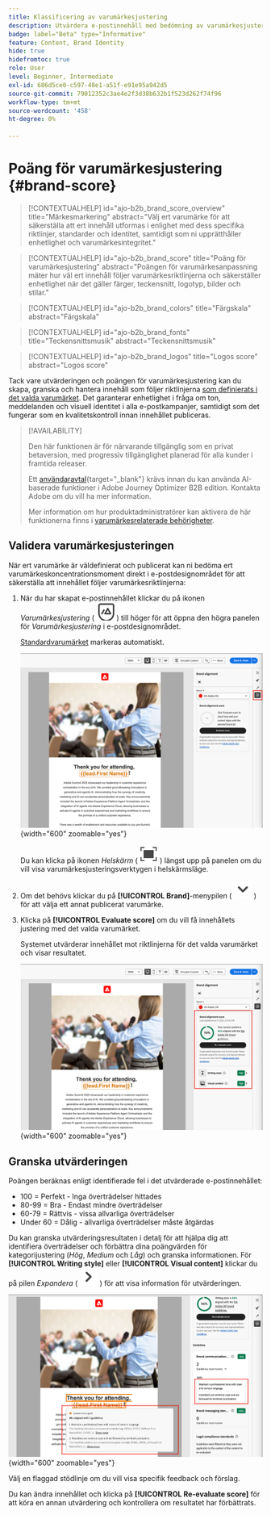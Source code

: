 ```yaml
---
title: Klassificering av varumärkesjustering
description: Utvärdera e-postinnehåll med bedömning av varumärkesjustering - validera färger, teckensnitt, logotyper och skriva stil mot varumärkesriktlinjer i Journey Optimizer B2B edition.
badge: label="Beta" type="Informative"
feature: Content, Brand Identity
hide: true
hidefromtoc: true
role: User
level: Beginner, Intermediate
exl-id: 686d5ce0-c597-48e1-a51f-e91e95a942d5
source-git-commit: 79012352c3ae4e2f3d38b632b1f523d262f74f96
workflow-type: tm+mt
source-wordcount: '458'
ht-degree: 0%

---
```


# Poäng för varumärkesjustering {#brand-score}

>[!CONTEXTUALHELP]
>id="ajo-b2b_brand_score_overview"
>title="Märkesmarkering"
>abstract="Välj ert varumärke för att säkerställa att ert innehåll utformas i enlighet med dess specifika riktlinjer, standarder och identitet, samtidigt som ni upprätthåller enhetlighet och varumärkesintegritet."

>[!CONTEXTUALHELP]
>id="ajo-b2b_brand_score"
>title="Poäng för varumärkesjustering"
>abstract="Poängen för varumärkesanpassning mäter hur väl ert innehåll följer varumärkesriktlinjerna och säkerställer enhetlighet när det gäller färger, teckensnitt, logotyp, bilder och stilar."

>[!CONTEXTUALHELP]
>id="ajo-b2b_brand_colors"
>title="Färgskala"
>abstract="Färgskala"

>[!CONTEXTUALHELP]
>id="ajo-b2b_brand_fonts"
>title="Teckensnittsmusik"
>abstract="Teckensnittsmusik"

>[!CONTEXTUALHELP]
>id="ajo-b2b_brand_logos"
>title="Logos score"
>abstract="Logos score"

Tack vare utvärderingen och poängen för varumärkesjustering kan du skapa, granska och hantera innehåll som följer riktlinjerna [som definierats i det valda varumärket](./brands-manage-create.md#brand-definitions). Det garanterar enhetlighet i fråga om ton, meddelanden och visuell identitet i alla e-postkampanjer, samtidigt som det fungerar som en kvalitetskontroll innan innehållet publiceras.

>[!AVAILABILITY]
>
>Den här funktionen är för närvarande tillgänglig som en privat betaversion, med progressiv tillgänglighet planerad för alla kunder i framtida releaser.
>
>Ett [användaravtal](https://www.adobe.com/legal/licenses-terms/adobe-dx-gen-ai-user-guidelines.html){target="_blank"} krävs innan du kan använda AI-baserade funktioner i Adobe Journey Optimizer B2B edition. Kontakta Adobe om du vill ha mer information.
>
>Mer information om hur produktadministratörer kan aktivera de här funktionerna finns i [varumärkesrelaterade behörigheter](./brands-overview.md#brand-related-permissions).

## Validera varumärkesjusteringen

När ert varumärke är väldefinierat och publicerat kan ni bedöma ert varumärkeskoncentrationsmoment direkt i e-postdesignområdet för att säkerställa att innehållet följer varumärkesriktlinjerna:

1. När du har skapat e-postinnehållet klickar du på ikonen _Varumärkesjustering_ ( ![Varumärkesjusteringsikon](../assets/do-not-localize/icon-brand-compliance.svg) ) till höger för att öppna den högra panelen för _Varumärkesjustering_ i e-postdesignområdet.

   [Standardvarumärket](./brands-manage-create.md#default-brand) markeras automatiskt.

   ![Få åtkomst till varumärkesjusteringsverktygen](./assets/brands-alignment-sidebar.png){width="600" zoomable="yes"}

   Du kan klicka på ikonen _Helskärm_ ( ![Helskärmsikon](../assets/do-not-localize/icon-full-screen.svg) ) längst upp på panelen om du vill visa varumärkesjusteringsverktygen i helskärmsläge.

1. Om det behövs klickar du på **[!UICONTROL Brand]**-menypilen ( ![&#x200B; nedpil &#x200B;](../assets/do-not-localize/icon-down-menu.svg) ) för att välja ett annat publicerat varumärke.

1. Klicka på **[!UICONTROL Evaluate score]** om du vill få innehållets justering med det valda varumärket.

   Systemet utvärderar innehållet mot riktlinjerna för det valda varumärket och visar resultatet.

   ![Utvärderingspoäng för varumärkesjustering](./assets/brands-alignment-evaluation.png){width="600" zoomable="yes"}

## Granska utvärderingen

Poängen beräknas enligt identifierade fel i det utvärderade e-postinnehållet:

* 100 = Perfekt - Inga överträdelser hittades
* 80-99 = Bra - Endast mindre överträdelser
* 60-79 = Rättvis - vissa allvarliga överträdelser
* Under 60 = Dålig - allvarliga överträdelser måste åtgärdas

Du kan granska utvärderingsresultaten i detalj för att hjälpa dig att identifiera överträdelser och förbättra dina poängvärden för kategorijustering (_Hög_, _Medium_ och _Låg_) och granska informationen. För **[!UICONTROL Writing style]** eller **[!UICONTROL Visual content]** klickar du på pilen _Expandera_ ( ![Expandera pil](../assets/do-not-localize/icon-expand-right.svg) ) för att visa information för utvärderingen.

![Utvärderingsinformation för varumärkesjustering](./assets/brands-alignment-evaluation-details.png){width="600" zoomable="yes"}

Välj en flaggad stödlinje om du vill visa specifik feedback och förslag.

Du kan ändra innehållet och klicka på **[!UICONTROL Re-evaluate score]** för att köra en annan utvärdering och kontrollera om resultatet har förbättrats.
